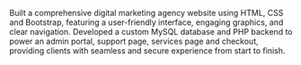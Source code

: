Built a comprehensive digital marketing agency website using HTML, CSS and Bootstrap, featuring a user-friendly interface, engaging graphics, and clear navigation.
Developed a custom MySQL database and PHP backend to power an admin portal, support page, services page and checkout, providing clients with seamless and secure experience from start to finish.

